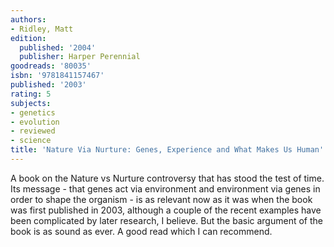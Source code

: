 ```yaml
---
authors:
- Ridley, Matt
edition:
  published: '2004'
  publisher: Harper Perennial
goodreads: '80035'
isbn: '9781841157467'
published: '2003'
rating: 5
subjects:
- genetics
- evolution
- reviewed
- science
title: 'Nature Via Nurture: Genes, Experience and What Makes Us Human'
---
```

A book on the Nature vs Nurture controversy that has stood the test of time. Its message - that genes act via environment and environment via genes in order to shape the organism - is as relevant now as it was when the book was first published in 2003, although a couple of the recent examples have been complicated by later research, I believe. But the basic argument of the book is as sound as ever. A good read which I can recommend.
